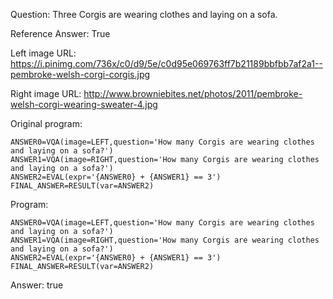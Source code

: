 Question: Three Corgis are wearing clothes and laying on a sofa.

Reference Answer: True

Left image URL: https://i.pinimg.com/736x/c0/d9/5e/c0d95e069763ff7b21189bbfbb7af2a1--pembroke-welsh-corgi-corgis.jpg

Right image URL: http://www.browniebites.net/photos/2011/pembroke-welsh-corgi-wearing-sweater-4.jpg

Original program:

```
ANSWER0=VQA(image=LEFT,question='How many Corgis are wearing clothes and laying on a sofa?')
ANSWER1=VQA(image=RIGHT,question='How many Corgis are wearing clothes and laying on a sofa?')
ANSWER2=EVAL(expr='{ANSWER0} + {ANSWER1} == 3')
FINAL_ANSWER=RESULT(var=ANSWER2)
```
Program:

```
ANSWER0=VQA(image=LEFT,question='How many Corgis are wearing clothes and laying on a sofa?')
ANSWER1=VQA(image=RIGHT,question='How many Corgis are wearing clothes and laying on a sofa?')
ANSWER2=EVAL(expr='{ANSWER0} + {ANSWER1} == 3')
FINAL_ANSWER=RESULT(var=ANSWER2)
```
Answer: true

